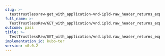 ```yaml
---
slug: >-
  testtrustlessraw-get_with_application-vnd-ipld-raw_header_returns_expected_caching_headers-header_x-ipfs-roots
full_name: >-
  TestTrustlessRaw/GET_with_application/vnd.ipld.raw_header_returns_expected_caching_headers/Header_X-IPFS-Roots
outcome: pass
title: >-
  TestTrustlessRaw/GET_with_application/vnd.ipld.raw_header_returns_expected_caching_headers/Header_X-IPFS-Roots
implementation_id: kubo-ter
version: v0.0.2
---
```


